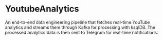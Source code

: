 # YoutubeAnalytics
An end-to-end data engineering pipeline that fetches real-time YouTube analytics and streams them through Kafka for processing with ksqlDB. The processed analytics data is then sent to Telegram for real-time notifications.
